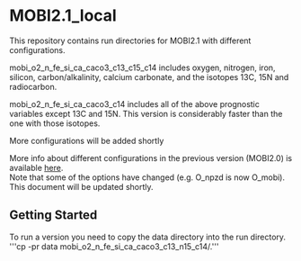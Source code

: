 # MOBI2.1_local
This repository contains run directories for MOBI2.1 with different configurations.

mobi_o2_n_fe_si_ca_caco3_c13_c15_c14 includes oxygen, nitrogen, iron, silicon, carbon/alkalinity, calcium carbonate, and the isotopes 13C, 15N and radiocarbon.

mobi_o2_n_fe_si_ca_caco3_c14 includes all of the above prognostic variables except 13C and 15N. This version is considerably faster than the one with those isotopes.

More configurations will be added shortly

More info about different configurations in the previous version (MOBI2.0) is available [here](https://github.com/andreasschmittner/UVic2.9/wiki/Model-of-Ocean-Biogeochemistry-and-Isotopes-(MOBI)).  
Note that some of the options have changed (e.g. O_npzd is now O_mobi). This document will be updated shortly.
## Getting Started
To run a version you need to copy the data directory into the run directory.
'''cp -pr data mobi_o2_n_fe_si_ca_caco3_c13_n15_c14/.'''


